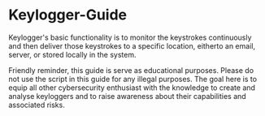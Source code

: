 # Keylogger-Guide

Keylogger's basic functionality is to monitor the keystrokes continuously and then deliver those keystrokes to a specific location, eitherto an email, server, or stored locally in the system.

Friendly reminder, this guide is serve as educational purposes. Please do not use the script in this guide for any illegal purposes. The goal here is to equip all other cybersecurity enthusiast with the knowledge to create and analyse keyloggers and to raise awareness about their capabilities and associated risks.


